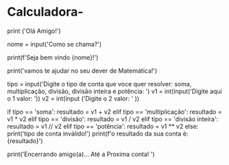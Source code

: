# Calculadora-
print ('Olá Amigo!')

nome = input('Como se chama?')

print(f'Seja bem vindo {nome}!')

print('vamos te ajudar no seu dever de Matemática!')

tipo = input('Digite o tipo de conta que voce quer resolver: soma, multiplicação, divisão, divisão inteira e potência: ')
v1 = int(input('Digite aqui o 1 valor: '))
v2 = int(input ('Digite o 2 valor: ' ))

if tipo == 'soma':
    resultado = v1 + v2 
elif tipo == 'multiplicação':
    resultado = v1 * v2
elif tipo == 'divisão':
    resultado = v1 / v2
elif tipo == 'divisão inteira':
    resultado = v1 // v2
elif tipo == 'potência':
    resultado = v1 ** v2 
else:
    print('tipo de conta inválido!')
print(f'o resultado da sua conta è: {resultado}')


print('Encerrando amigo(a)... Até a Proxima conta! ')
